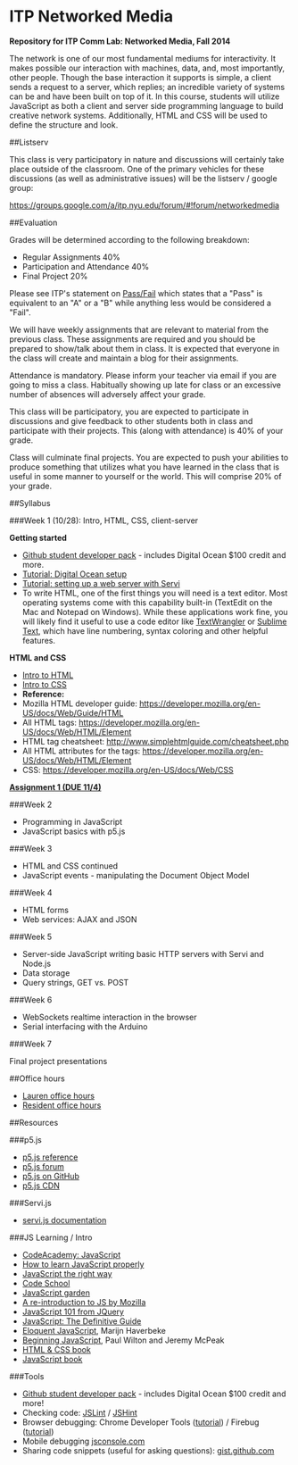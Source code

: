 ITP Networked Media
===================

__Repository for ITP Comm Lab: Networked Media, Fall 2014__

The network is one of our most fundamental mediums for interactivity. It makes possible our interaction with machines, data, and, most importantly, other people. Though the base interaction it supports is simple, a client sends a request to a server, which replies; an incredible variety of systems can be and have been built on top of it. In this course, students will utilize JavaScript as both a client and server side programming language to build creative network systems. Additionally, HTML and CSS will be used to define the structure and look. 


##Listserv

This class is very participatory in nature and discussions will certainly take place outside of the classroom. One of the primary vehicles for these discussions (as well as administrative issues) will be the listserv / google group:

https://groups.google.com/a/itp.nyu.edu/forum/#!forum/networkedmedia


##Evaluation

Grades will be determined according to the following breakdown:
* Regular Assignments 40%
* Participation and Attendance 40%
* Final Project 20%

Please see ITP's statement on [Pass/Fail](http://help.itp.nyu.edu/academic-policies/pass-fail) which states that a "Pass" is equivalent to an "A" or a "B" while anything less would be considered a "Fail".

We will have weekly assignments that are relevant to material from the previous class. These assignments are required and you should be prepared to show/talk about them in class. It is expected that everyone in the class will create and maintain a blog for their assignments.

Attendance is mandatory. Please inform your teacher via email if you are going to miss a class. Habitually showing up late for class or an excessive number of absences will adversely affect your grade.

This class will be participatory, you are expected to participate in discussions and give feedback to other students both in class and participate with their projects. This (along with attendance) is 40% of your grade.

Class will culminate final projects. You are expected to push your abilities to produce something that utilizes what you have learned in the class that is useful in some manner to yourself or the world. This will comprise 20% of your grade.


##Syllabus

###Week 1 (10/28): Intro, HTML, CSS, client-server

**Getting started**
 * [Github student developer pack](https://education.github.com/pack) - includes Digital Ocean $100 credit and more.
 * [Tutorial: Digital Ocean setup](https://github.com/robynitp/networkedmedia/wiki/Digital-Ocean-Set-up)
 * [Tutorial: setting up a web server with Servi](https://github.com/robynitp/networkedmedia/wiki/Web-Servers-with-Servi)
 * To write HTML, one of the first things you will need is a text editor. Most operating systems come with this capability built-in (TextEdit on the Mac and Notepad on Windows). While these applications work fine, you will likely find it useful to use a code editor like [TextWrangler](http://www.barebones.com/products/textwrangler/) or [Sublime Text](http://www.sublimetext.com/), which have line numbering, syntax coloring and other helpful features.

**HTML and CSS**
 * [Intro to HTML](https://github.com/lmccart/itp-networked-media/wiki/Intro-to-HTML)
 * [Intro to CSS](https://github.com/lmccart/itp-networked-media/wiki/Intro-to-CSS)
 * **Reference:**
  * Mozilla HTML developer guide: https://developer.mozilla.org/en-US/docs/Web/Guide/HTML
  * All HTML tags: https://developer.mozilla.org/en-US/docs/Web/HTML/Element
  * HTML tag cheatsheet: http://www.simplehtmlguide.com/cheatsheet.php
  * All HTML attributes for the tags: https://developer.mozilla.org/en-US/docs/Web/HTML/Element
  * CSS: https://developer.mozilla.org/en-US/docs/Web/CSS

**[Assignment 1 (DUE 11/4)](https://github.com/lmccart/itp-networked-media/wiki/Assignments#assignment-1-due-114)**


###Week 2

* Programming in JavaScript 
* JavaScript basics with p5.js

###Week 3

* HTML and CSS continued
* JavaScript events - manipulating the Document Object Model

###Week 4

* HTML forms
* Web services: AJAX and JSON

###Week 5

* Server-side JavaScript writing basic HTTP servers with Servi and Node.js
* Data storage
* Query strings, GET vs. POST

###Week 6

* WebSockets realtime interaction in the browser
* Serial interfacing with the Arduino 

###Week 7

Final project presentations


##Office hours
* [Lauren office hours](https://itp.nyu.edu/inwiki/Signup/McCarthy)
* [Resident office hours](https://itp.nyu.edu/inwiki/)


##Resources

###p5.js
* [p5.js reference](http://p5js.org/reference)
* [p5.js forum](http://forum.processing.org/two/)
* [p5.js on GitHub](https://github.com/lmccart/p5.js)
* [p5.js CDN](http://cdnjs.com/libraries/p5.js)

###Servi.js
* [servi.js documentation](https://github.com/antiboredom/servi.js/wiki)

###JS Learning / Intro
* [CodeAcademy: JavaScript](http://www.codecademy.com/tracks/javascript)
* [How to learn JavaScript properly](http://javascriptissexy.com/how-to-learn-javascript-properly/)
* [JavaScript the right way](http://www.jstherightway.org/)
* [Code School](https://www.codeschool.com/paths/javascript)
* [JavaScript garden](http://bonsaiden.github.io/JavaScript-Garden/)
* [A re-introduction to JS by Mozilla](https://developer.mozilla.org/en-US/docs/Web/JavaScript/A_re-introduction_to_JavaScript)
* [JavaScript 101 from JQuery](https://learn.jquery.com/javascript-101/)
* [JavaScript: The Definitive Guide](http://shop.oreilly.com/product/9780596000486.do)
* [Eloquent JavaScript](http://eloquentjavascript.net/contents.html), Marijn Haverbeke
* [Beginning JavaScript](http://www.amazon.com/Beginning-JavaScript-Paul-Wilton/dp/0470525932), Paul Wilton and Jeremy McPeak
* [HTML & CSS book](http://www.htmlandcssbook.com/)
* [JavaScript book](http://www.javascriptbook.com/)

###Tools
* [Github student developer pack](https://education.github.com/pack) - includes Digital Ocean $100 credit and more!
* Checking code: [JSLint](http://www.jslint.com/) / [JSHint](http://www.jshint.com)
* Browser debugging: Chrome Developer Tools ([tutorial](https://developer.chrome.com/extensions/tut_debugging)) / Firebug ([tutorial](http://www.developerfusion.com/article/139949/debugging-javascript-with-firebug/))
* Mobile debugging [jsconsole.com](http://jsconsole.com)
* Sharing code snippets (useful for asking questions): [gist.github.com](http://gist.github.com)
